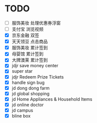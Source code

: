 # TODO
- [ ] 服饰美妆  处理优惠券浮窗
- [ ] 支付宝 浏览视频
- [x] 京东金融  双签
- [x] 天天领豆  点击商品
- [x] 服饰美妆  累计签到
- [x] 母婴馆  累计签到
- [x] 大牌澳莱  累计签到
- [x] jdjr save money center
- [x] super star
- [x] jdjr Redeem Prize Tickets
- [x] handle sign bug
- [x] jd dong dong farm
- [x] jd global shopping
- [x] jd Home Appliances & Household Items
- [x] jd online doctor
- [x] jd campus
- [x] bline box